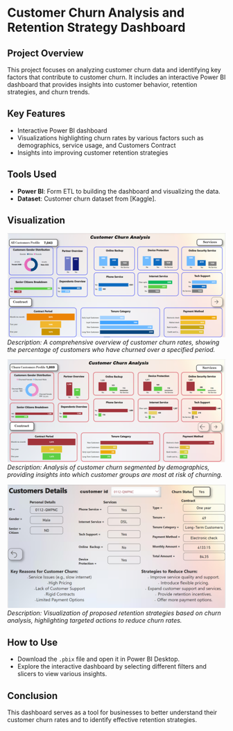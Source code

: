 # Customer Churn Analysis and Retention Strategy Dashboard

## Project Overview
This project focuses on analyzing customer churn data and identifying key factors that contribute to customer churn. It includes an interactive Power BI dashboard that provides insights into customer behavior, retention strategies, and churn trends.

## Key Features
- Interactive Power BI dashboard
- Visualizations highlighting churn rates by various factors such as demographics, service usage, and Customers Contract
- Insights into improving customer retention strategies

## Tools Used
- **Power BI**: Form ETL to  building the dashboard and visualizing the data.
- **Dataset**: Customer churn dataset from [Kaggle].

## Visualization
![Customer Churn Dashboard Overview](Images/All%20Customer%20Profile.png)
*Description: A comprehensive overview of customer churn rates, showing the percentage of customers who have churned over a specified period.*

![Churn Analysis by Customer Segment](Images/Churn%20Customer%20Details.png)
*Description: Analysis of customer churn segmented by demographics, providing insights into which customer groups are most at risk of churning.*

![Retention Strategies Visualization](Images/Customer%20Details%20Report.png)
*Description: Visualization of proposed retention strategies based on churn analysis, highlighting targeted actions to reduce churn rates.*


## How to Use
- Download the `.pbix` file and open it in Power BI Desktop.
- Explore the interactive dashboard by selecting different filters and slicers to view various insights.

## Conclusion
This dashboard serves as a tool for businesses to better understand their customer churn rates and to identify effective retention strategies.
